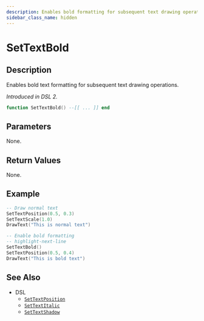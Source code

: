 ```yaml
---
description: Enables bold formatting for subsequent text drawing operations.
sidebar_class_name: hidden
---
```


# SetTextBold

## Description

Enables bold text formatting for subsequent text drawing operations.

*Introduced in DSL 2.*

```lua
function SetTextBold() --[[ ... ]] end
```

## Parameters

None.

## Return Values

None.

## Example

```lua
-- Draw normal text
SetTextPosition(0.5, 0.3)
SetTextScale(1.0)
DrawText("This is normal text")

-- Enable bold formatting
-- highlight-next-line
SetTextBold()
SetTextPosition(0.5, 0.4)
DrawText("This is bold text")   
```

## See Also

- DSL
  - [`SetTextPosition`](./SetTextPosition)
  - [`SetTextItalic`](./SetTextItalic)
  - [`SetTextShadow`](./SetTextShadow)